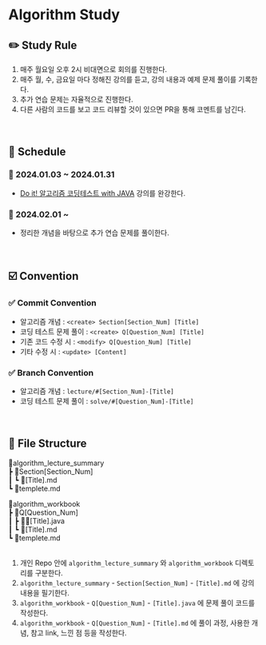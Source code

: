 # Algorithm Study

## ✏️ Study Rule
1. 매주 월요일 오후 2시 비대면으로 회의를 진행한다.
2. 매주 월, 수, 금요일 마다 정해진 강의를 듣고, 강의 내용과 예제 문제 풀이를 기록한다.
3. 추가 연습 문제는 자율적으로 진행한다.
4. 다른 사람의 코드를 보고 코드 리뷰할 것이 있으면 PR을 통해 코멘트를 남긴다.
<br><br><br>

## 📌 Schedule
### 📅 2024.01.03 ~ 2024.01.31
- [Do it! 알고리즘 코딩테스트 with JAVA](https://www.inflearn.com/course/%EB%91%90%EC%9E%87-%EC%95%8C%EA%B3%A0%EB%A6%AC%EC%A6%98-%EC%BD%94%EB%94%A9%ED%85%8C%EC%8A%A4%ED%8A%B8-%EC%9E%90%EB%B0%94/dashboard) 강의를 완강한다.

### 📅 2024.02.01 ~
- 정리한 개념을 바탕으로 추가 연습 문제를 풀이한다.
<br><br><br>

## ☑️ Convention
### ✅ Commit Convention
- 알고리즘 개념 : `<create> Section[Section_Num] [Title]`
- 코딩 테스트 문제 풀이 : `<create> Q[Question_Num] [Title]`
- 기존 코드 수정 시 : `<modify> Q[Question_Num] [Title]`
- 기타 수정 시 : `<update> [Content]`

### ✅ Branch Convention
- 알고리즘 개념 : `lecture/#[Section_Num]-[Title]`
- 코딩 테스트 문제 풀이 : `solve/#[Question_Num]-[Title]`
<br><br><br>

## 📁 File Structure
📂algorithm_lecture_summary  
┣ 📂Section[Section_Num]  
 ┃ ┗ 📝[Title].md  
 ┗ 📝templete.md

 📂algorithm_workbook  
 ┣ 📂Q[Question_Num]  
 ┃ ┣ 👩‍💻[Title].java  
 ┃ ┗ 📝[Title].md  
 ┗ 📝templete.md
<br><br>

1. 개인 Repo 안에 `algorithm_lecture_summary` 와 `algorithm_workbook` 디렉토리를 구분한다.
2. `algorithm_lecture_summary` - `Section[Section_Num]` - `[Title].md` 에 강의 내용을 필기한다.
3. `algorithm_workbook` - `Q[Question_Num]` - `[Title].java` 에 문제 풀이 코드를 작성한다.
4. `algorithm_workbook` - `Q[Question_Num]` - `[Title].md` 에 풀이 과정, 사용한 개념, 참고 link, 느낀 점 등을 작성한다.
